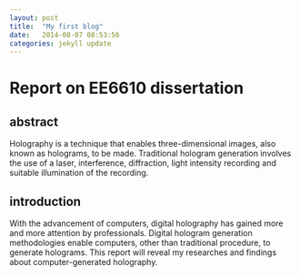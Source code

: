 ```yaml
---
layout: post
title:  "My first blog"
date:   2014-08-07 08:53:56
categories: jekyll update
---
```


# Report on EE6610 dissertation #

## abstract ##

Holography is a technique that enables three-dimensional images, also known as holograms, to be made. Traditional hologram generation involves the use of a laser, interference, diffraction, light intensity recording and suitable illumination of the recording. 

## introduction ##

With the advancement of computers, digital holography has gained more and more attention by professionals. Digital hologram generation methodologies enable computers, other than traditional procedure, to generate holograms. This report will reveal my researches and findings about computer-generated holography.